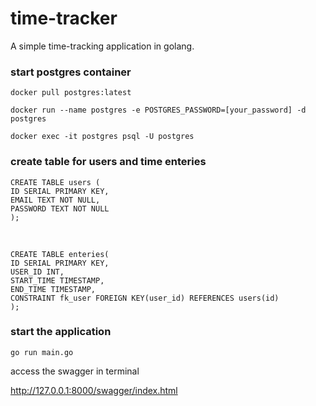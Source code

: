 # time-tracker
A simple time-tracking application in golang.

### start postgres container

```docker pull postgres:latest```

```docker run --name postgres -e POSTGRES_PASSWORD=[your_password] -d postgres```

```docker exec -it postgres psql -U postgres```

### create table for users and time enteries
```
CREATE TABLE users (
ID SERIAL PRIMARY KEY,
EMAIL TEXT NOT NULL,
PASSWORD TEXT NOT NULL
);
```
<br/>


```
CREATE TABLE enteries(
ID SERIAL PRIMARY KEY,
USER_ID INT,
START_TIME TIMESTAMP,
END_TIME TIMESTAMP,
CONSTRAINT fk_user FOREIGN KEY(user_id) REFERENCES users(id)
);
```

### start the application 

```go run main.go```

access the swagger in terminal 

http://127.0.0.1:8000/swagger/index.html